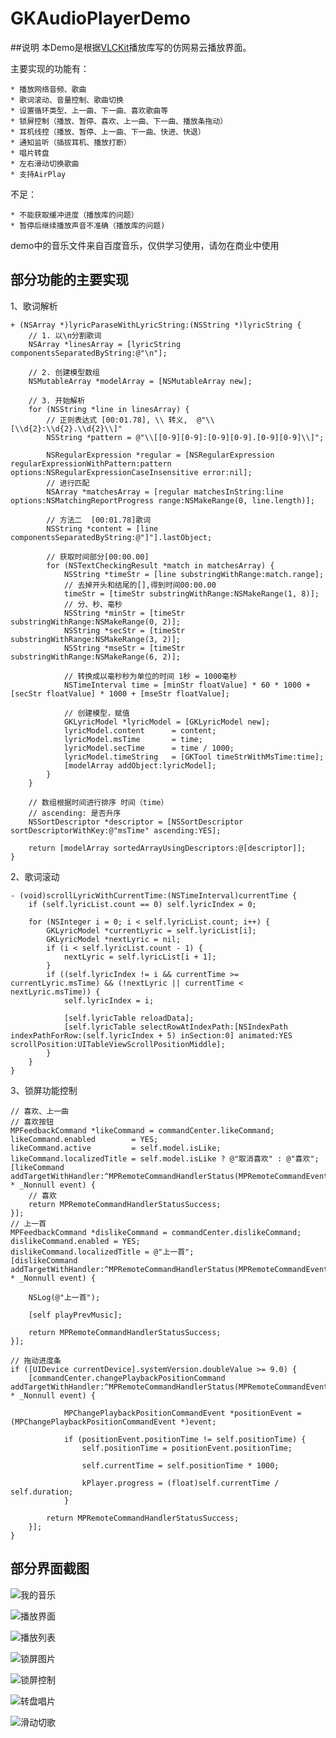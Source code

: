# GKAudioPlayerDemo

##说明
   本Demo是根据[VLCKit](https://code.videolan.org/videolan/VLCKit)播放库写的仿网易云播放界面。
   
   主要实现的功能有：
    
    * 播放网络音频、歌曲
    * 歌词滚动、音量控制、歌曲切换
    * 设置循环类型、上一曲、下一曲、喜欢歌曲等
    * 锁屏控制（播放、暂停、喜欢、上一曲、下一曲、播放条拖动）
    * 耳机线控（播放、暂停、上一曲、下一曲、快进、快退）
    * 通知监听（插拔耳机、播放打断）
    * 唱片转盘
    * 左右滑动切换歌曲
    * 支持AirPlay
   
   不足：
    
    * 不能获取缓冲进度（播放库的问题）
    * 暂停后继续播放声音不准确（播放库的问题)

   demo中的音乐文件来自百度音乐，仅供学习使用，请勿在商业中使用

## 部分功能的主要实现
1、歌词解析
```
+ (NSArray *)lyricParaseWithLyricString:(NSString *)lyricString {
    // 1. 以\n分割歌词
    NSArray *linesArray = [lyricString componentsSeparatedByString:@"\n"];

    // 2. 创建模型数组
    NSMutableArray *modelArray = [NSMutableArray new];

    // 3. 开始解析
    for (NSString *line in linesArray) {
        // 正则表达式 [00:01.78], \\ 转义,  @"\\[\\d{2}:\\d{2}.\\d{2}\\]"
        NSString *pattern = @"\\[[0-9][0-9]:[0-9][0-9].[0-9][0-9]\\]";

        NSRegularExpression *regular = [NSRegularExpression regularExpressionWithPattern:pattern options:NSRegularExpressionCaseInsensitive error:nil];
        // 进行匹配
        NSArray *matchesArray = [regular matchesInString:line options:NSMatchingReportProgress range:NSMakeRange(0, line.length)];

        // 方法二  [00:01.78]歌词
        NSString *content = [line componentsSeparatedByString:@"]"].lastObject;

        // 获取时间部分[00:00.00]
        for (NSTextCheckingResult *match in matchesArray) {
            NSString *timeStr = [line substringWithRange:match.range];
            // 去掉开头和结尾的[],得到时间00:00.00
            timeStr = [timeStr substringWithRange:NSMakeRange(1, 8)];
            // 分、秒、毫秒
            NSString *minStr = [timeStr substringWithRange:NSMakeRange(0, 2)];
            NSString *secStr = [timeStr substringWithRange:NSMakeRange(3, 2)];
            NSString *mseStr = [timeStr substringWithRange:NSMakeRange(6, 2)];

            // 转换成以毫秒秒为单位的时间 1秒 = 1000毫秒
            NSTimeInterval time = [minStr floatValue] * 60 * 1000 + [secStr floatValue] * 1000 + [mseStr floatValue];

            // 创建模型，赋值
            GKLyricModel *lyricModel = [GKLyricModel new];
            lyricModel.content      = content;
            lyricModel.msTime       = time;
            lyricModel.secTime      = time / 1000;
            lyricModel.timeString   = [GKTool timeStrWithMsTime:time];
            [modelArray addObject:lyricModel];
        }
    }

    // 数组根据时间进行排序 时间（time）
    // ascending: 是否升序
    NSSortDescriptor *descriptor = [NSSortDescriptor sortDescriptorWithKey:@"msTime" ascending:YES];

    return [modelArray sortedArrayUsingDescriptors:@[descriptor]];
}

```
2、歌词滚动
```
- (void)scrollLyricWithCurrentTime:(NSTimeInterval)currentTime {
    if (self.lyricList.count == 0) self.lyricIndex = 0;

    for (NSInteger i = 0; i < self.lyricList.count; i++) {
        GKLyricModel *currentLyric = self.lyricList[i];
        GKLyricModel *nextLyric = nil;
        if (i < self.lyricList.count - 1) {
            nextLyric = self.lyricList[i + 1];
        }
        if ((self.lyricIndex != i && currentTime >= currentLyric.msTime) && (!nextLyric || currentTime < nextLyric.msTime)) {
            self.lyricIndex = i;

            [self.lyricTable reloadData];
            [self.lyricTable selectRowAtIndexPath:[NSIndexPath indexPathForRow:(self.lyricIndex + 5) inSection:0] animated:YES scrollPosition:UITableViewScrollPositionMiddle];
        }
    }
}
```
3、锁屏功能控制
```
// 喜欢、上一曲
// 喜欢按钮
MPFeedbackCommand *likeCommand = commandCenter.likeCommand;
likeCommand.enabled        = YES;
likeCommand.active         = self.model.isLike;
likeCommand.localizedTitle = self.model.isLike ? @"取消喜欢" : @"喜欢";
[likeCommand addTargetWithHandler:^MPRemoteCommandHandlerStatus(MPRemoteCommandEvent * _Nonnull event) {
    // 喜欢
    return MPRemoteCommandHandlerStatusSuccess;
}];
// 上一首
MPFeedbackCommand *dislikeCommand = commandCenter.dislikeCommand;
dislikeCommand.enabled = YES;
dislikeCommand.localizedTitle = @"上一首";
[dislikeCommand addTargetWithHandler:^MPRemoteCommandHandlerStatus(MPRemoteCommandEvent * _Nonnull event) {

    NSLog(@"上一首");

    [self playPrevMusic];

    return MPRemoteCommandHandlerStatusSuccess;
}];

// 拖动进度条
if ([UIDevice currentDevice].systemVersion.doubleValue >= 9.0) {
    [commandCenter.changePlaybackPositionCommand addTargetWithHandler:^MPRemoteCommandHandlerStatus(MPRemoteCommandEvent * _Nonnull event) {

            MPChangePlaybackPositionCommandEvent *positionEvent = (MPChangePlaybackPositionCommandEvent *)event;

            if (positionEvent.positionTime != self.positionTime) {
                self.positionTime = positionEvent.positionTime;

                self.currentTime = self.positionTime * 1000;

                kPlayer.progress = (float)self.currentTime / self.duration;
            }

        return MPRemoteCommandHandlerStatusSuccess;
    }];
}

```

## 部分界面截图

![我的音乐](https://github.com/QuintGao/GKAudioPlayerDemo/blob/master/img_home.png)

![播放界面](https://github.com/QuintGao/GKAudioPlayerDemo/blob/master/img_player.png)

![播放列表](https://github.com/QuintGao/GKAudioPlayerDemo/blob/master/img_list.png)

![锁屏图片](https://github.com/QuintGao/GKAudioPlayerDemo/blob/master/img_lock.png)

![锁屏控制](https://github.com/QuintGao/GKAudioPlayerDemo/blob/master/img_lock_control.png)

![转盘唱片](https://github.com/QuintGao/GKAudioPlayerDemo/blob/master/img_disk.gif)

![滑动切歌](https://github.com/QuintGao/GKAudioPlayerDemo/blob/master/img_toggle.gif)

